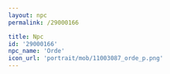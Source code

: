 ```yaml
---
layout: npc
permalink: /29000166

title: Npc
id: '29000166'
npc_name: 'Orde'
icon_url: 'portrait/mob/11003087_orde_p.png'
---
```

